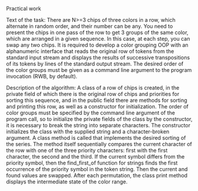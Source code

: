 Practical work

Text of the task: There are N>=3 chips of three colors in a row, which alternate in random order, and their number can be any. You need to present the chips in one pass of the row to get 3 groups of the same color, which are arranged in a given sequence. In this case, at each step, you can swap any two chips. It is required to develop a color grouping OOP with an alphanumeric interface that reads the original row of tokens from the standard input stream and displays the results of successive transpositions of its tokens by lines of the standard output stream. The desired order of the color groups must be given as a command line argument to the program invocation (RWB, by default).

Description of the algorithm: A class of a row of chips is created, in the private field of which there is the original row of chips and priorities for sorting this sequence, and in the public field there are methods for sorting and printing this row, as well as a constructor for initialization. The order of color groups must be specified by the command line argument of the program call, so to initialize the private fields of the class by the constructor, it is necessary to break the string into separate characters. The constructor initializes the class with the supplied string and a character-broken argument. A class method is called that implements the desired sorting of the series. The method itself sequentially compares the current character of the row with one of the three priority characters: first with the first character, the second and the third. If the current symbol differs from the priority symbol, then the find_first_of function for strings finds the first occurrence of the priority symbol in the token string. Then the current and found values ​​are swapped. After each permutation, the class print method displays the intermediate state of the color range.
